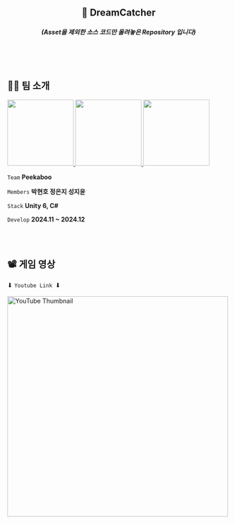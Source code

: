 <br/>


## <p align="center"> 👻 DreamCatcher 
###### <p align="center"> <b> _(Asset을 제외한 소스 코드만 올려놓은 Repository 입니다)_ </b>

<br/>
<br/>


## 🙋‍♂️ 팀 소개

<p>
<a href="https://github.com/LuBly">
  <img src="https://github.com/LuBly.png" width="150">
</a>
<a href="https://github.com/JeongEunJi1127">
  <img src="https://github.com/JeongEunJi1127.png" width="150">
</a>
<a href="https://github.com/ss-zun">
  <img src="https://github.com/ss-zun.png" width="150">
</a>
</p>

 `Team`  **Peekaboo** 
 
 `Members` **박현호 정은지 성지윤**

 `Stack` **Unity 6, C#**   

 `Develop`  **2024.11 ~ 2024.12**   


<br/>
<br/>


## 📽️ 게임 영상
 ⬇ `Youtube Link `⬇ 
<br/>
<br/>
<a href="https://www.youtube.com/watch?v=c76x_Z7fFBg">
  <img src="https://github.com/user-attachments/assets/61d5536b-603f-44c9-9dd9-458f600720a7" alt="YouTube Thumbnail" width="500">
</a>
